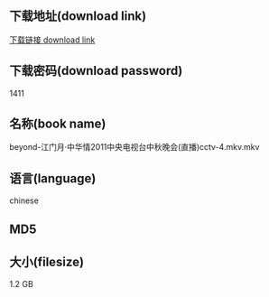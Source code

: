 ## 下载地址(download link)
[下载链接 download link](https://voluble-croquembouche-d321dc.netlify.app/?s=beyond-%E6%B1%9F%E9%97%A8%E6%9C%88%C2%B7%E4%B8%AD%E5%8D%8E%E6%83%852011%E4%B8%AD%E5%A4%AE%E7%94%B5%E8%A7%86%E5%8F%B0%E4%B8%AD%E7%A7%8B%E6%99%9A%E4%BC%9A%28%E7%9B%B4%E6%92%AD%29cctv-4.mkv)

## 下载密码(download password)
1411

## 名称(book name)
beyond-江门月·中华情2011中央电视台中秋晚会(直播)cctv-4.mkv.mkv

## 语言(language)
chinese

## MD5


## 大小(filesize)
1.2 GB
